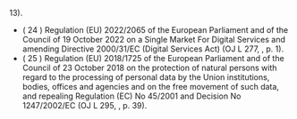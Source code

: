 13).
- ( 24 ) Regulation  (EU)  2022/2065  of  the  European  Parliament  and  of  the  Council  of  19  October  2022  on  a  Single  Market  For  Digital Services and amending Directive 2000/31/EC (Digital Services Act) (OJ L 277, , p. 1).
- ( 25 ) Regulation (EU) 2018/1725 of the European Parliament and of the Council of 23 October 2018 on the protection of natural persons with regard to the processing of personal data by the Union institutions, bodies, offices and agencies and on the free movement of such data, and repealing Regulation (EC) No 45/2001 and Decision No 1247/2002/EC (OJ L 295, , p. 39).
